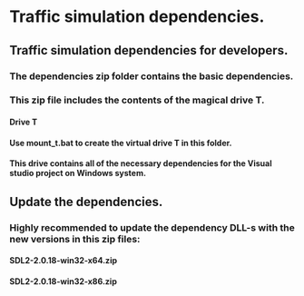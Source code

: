 # Traffic simulation dependencies.
## Traffic simulation dependencies for developers.
### The dependencies zip folder contains the basic dependencies.
### This zip file includes the contents of the magical drive T.
#### Drive T
#### Use mount_t.bat to create the virtual drive T in this folder.
#### This drive contains all of the necessary dependencies for the Visual studio project on Windows system.
## Update the dependencies.
### Highly recommended to update the dependency DLL-s with the new versions in this zip files:
#### SDL2-2.0.18-win32-x64.zip
#### SDL2-2.0.18-win32-x86.zip
